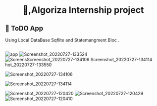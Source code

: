 <h1 align="center"> 👋,Algoriza Internship project </h1>

## 📱 ToDO App

Using Local DataBase Sqflite and Statemangment Bloc .
##



![app](https://user-images.githubusercontent.com/72301777/181237776-5e69d8bd-ba4b-4890-9a82-1ed4bd818c0c.png)
![Screenshot_20220727-133524](https://user-images.githubusercontent.com/72301777/181237782-c5be2679-5f4c-45e4-a118-42866d1af35b.jpg)
![Screens![Screenshot_20220727-134106](https://user-images.githubusercontent.com/72301777/181238532-957f9d45-b9d9-4feb-86a4-ee1505e8b15d.jpg)
![Screenshot_20220727-134114](https://user-images.githubusercontent.com/72301777/181238535-a7f1c442-d084-4bc8-afb5-62972002b014.jpg)
hot_20220727-133550](https://user-images.githubusercontent.com/72301777/181237790-b9ef16ce-fb7c-42b8-9fef-7b8a39c31ac6.jpg)


![Screenshot_20220727-134106](https://user-images.githubusercontent.com/72301777/181238546-b2cbdead-84d5-4a33-ab0f-1fa0f6480bbd.jpg)

![Screenshot_20220727-134114](https://user-images.githubusercontent.com/72301777/181238538-ace8eca8-ede1-45eb-aa1d-4467cd48095f.jpg)



![Screenshot_20220727-120420](https://user-images.githubusercontent.com/72301777/181237794-1fa97e0f-32ef-4241-92a4-6cfcdd6b0568.jpg)
![Screenshot_20220727-120429](https://user-images.githubusercontent.com/72301777/181237805-9032fac6-41ec-4a8e-86ce-39761dbc742d.jpg)
![Screenshot_20220727-120410](https://user-images.githubusercontent.com/72301777/181237811-5a1f0af2-d933-4da5-812f-ae52e3ed3c28.jpg)



